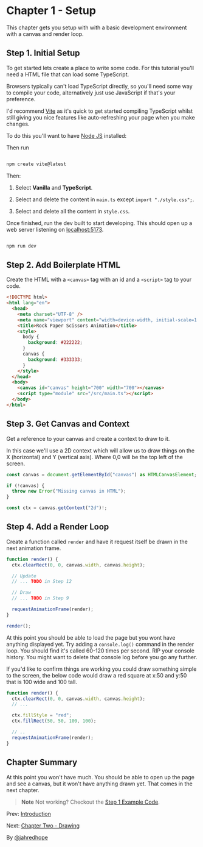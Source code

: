 # Chapter 1 - Setup

This chapter gets you setup with with a basic development environment with a canvas and render loop.

## Step 1. Initial Setup

To get started lets create a place to write some code. For this tutorial you'll need a HTML file that can load some TypeScript.

Browsers typically can't load TypeScript directly, so you'll need some way to compile your code, alternatively just use JavaScript if that's your preference.

I'd recommend [Vite](https://vitejs.dev/guide/) as it's quick to get started compiling TypeScript whilst still giving you nice features like auto-refreshing your page when you make changes.

To do this you'll want to have [Node JS](https://nodejs.org/en/) installed:

Then run

```bash

npm create vite@latest

```

Then:

1. Select **Vanilla** and **TypeScript**.

2. Select and delete the content in `main.ts` except `import "./style.css";`.

3. Select and delete all the content in `style.css`.

Once finished, run the dev built to start developing. This should open up a web server listening on [localhost:5173](http://localhost:5173/).

```bash

npm run dev

```

## Step 2. Add Boilerplate HTML

Create the HTML with a `<canvas>` tag with an id and a `<script>` tag to your code.

```html
<!DOCTYPE html>
<html lang="en">
  <head>
    <meta charset="UTF-8" />
    <meta name="viewport" content="width=device-width, initial-scale=1.0" />
    <title>Rock Paper Scissors Animation</title>
    <style>
      body {
        background: #222222;
      }
      canvas {
        background: #333333;
      }
    </style>
  </head>
  <body>
    <canvas id="canvas" height="700" width="700"></canvas>
    <script type="module" src="/src/main.ts"></script>
  </body>
</html>
```

## Step 3. Get Canvas and Context

Get a reference to your canvas and create a context to draw to it.

In this case we'll use a 2D context which will allow us to draw things on the X (horizontal) and Y (vertical axis). Where 0,0 will be the top left of the screen.

```ts
const canvas = document.getElementById("canvas") as HTMLCanvasElement;

if (!canvas) {
  throw new Error("Missing canvas in HTML");
}

const ctx = canvas.getContext("2d")!;
```

## Step 4. Add a Render Loop

Create a function called `render` and have it request itself be drawn in the next animation frame.

```ts
function render() {
  ctx.clearRect(0, 0, canvas.width, canvas.height);

  // Update
  // ... TODO in Step 12

  // Draw
  // ... TODO in Step 9

  requestAnimationFrame(render);
}

render();
```

At this point you should be able to load the page but you wont have anything displayed yet. Try adding a `console.log()` command in the render loop. You should find it's called 60-120 times per second. RIP your console history. You might want to delete that console log before you go any further.

If you'd like to confirm things are working you could draw something simple to the screen, the below code would draw a red square at x:50 and y:50 that is 100 wide and 100 tall.

```ts
function render() {
  ctx.clearRect(0, 0, canvas.width, canvas.height);
  // ...

  ctx.fillStyle = "red";
  ctx.fillRect(50, 50, 100, 100);

  // ..
  requestAnimationFrame(render);
}
```

## Chapter Summary

At this point you won't have much. You should be able to open up the page and see a canvas, but it won't have anything drawn yet. That comes in the next chapter.

> **Note** Not working? Checkout the [Step 1 Example Code](example-step-1/src/main.ts).

Prev: [Introduction](./README.md)

Next: [Chapter Two - Drawing](./2-Drawing.md)

By [@jahredhope](https://jahred.me/)

